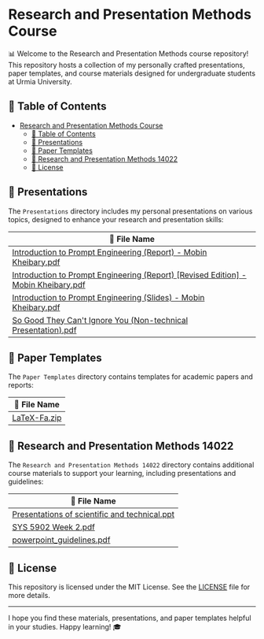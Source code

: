 # Research and Presentation Methods Course

📊 Welcome to the Research and Presentation Methods course repository! This repository hosts a collection of my personally crafted presentations, paper templates, and course materials designed for undergraduate students at Urmia University.

## 📑 Table of Contents

- [Research and Presentation Methods Course](#research-and-presentation-methods-course)
  - [📑 Table of Contents](#-table-of-contents)
  - [📂 Presentations](#-presentations)
  - [📂 Paper Templates](#-paper-templates)
  - [📂 Research and Presentation Methods 14022](#-research-and-presentation-methods-14022)
  - [📝 License](#-license)

## 📂 Presentations

The `Presentations` directory includes my personal presentations on various topics, designed to enhance your research and presentation skills:

| 📁 File Name                                                                                 |
|----------------------------------------------------------------------------------------------|
| [Introduction to Prompt Engineering (Report) - Mobin Kheibary.pdf](Presentations/Introduction%20to%20Prompt%20Engineering%20(Report)%20-%20Mobin%20Kheibary.pdf)           |
| [Introduction to Prompt Engineering (Report) [Revised Edition] - Mobin Kheibary.pdf](https://github.com/Mobiwn/RMP/blob/main/Presentations/Introduction%20to%20Prompt%20Engineering%20(Report)%20%5BRevised%20Edition%5D-%20Mobin%20Kheibary.pdf) |
| [Introduction to Prompt Engineering (Slides) - Mobin Kheibary.pdf](Presentations/Introduction%20to%20Prompt%20Engineering%20(Slides)%20-%20Mobin%20Kheibary.pdf)             |
| [So Good They Can't Ignore You (Non-technical Presentation).pdf](Presentations/So%20Good%20They%20Can't%20Ignore%20You%20(Non-technical%20Presentation).pdf) |

## 📂 Paper Templates

The `Paper Templates` directory contains templates for academic papers and reports:

| 📁 File Name                                                          |
|-----------------------------------------------------------------------|
| [LaTeX-Fa.zip](Research%20and%20Presentation%20Methods%2014022/Paper%20Templates/LaTeX-Fa.zip) |

## 📂 Research and Presentation Methods 14022

The `Research and Presentation Methods 14022` directory contains additional course materials to support your learning, including presentations and guidelines:

| 📁 File Name                                                          |
|-----------------------------------------------------------------------|
| [Presentations of scientific and technical.ppt](Research%20and%20Presentation%20Methods%2014022/Presentations%20of%20scientific%20and%20technical.ppt) |
| [SYS 5902 Week 2.pdf](Research%20and%20Presentation%20Methods%2014022/SYS%205902%20Week%202.pdf)             |
| [powerpoint_guidelines.pdf](Research%20and%20Presentation%20Methods%2014022/powerpoint_guidelines.pdf)       |

## 📝 License

This repository is licensed under the MIT License. See the [LICENSE](LICENSE) file for more details.

---

I hope you find these materials, presentations, and paper templates helpful in your studies. Happy learning! 🎓
